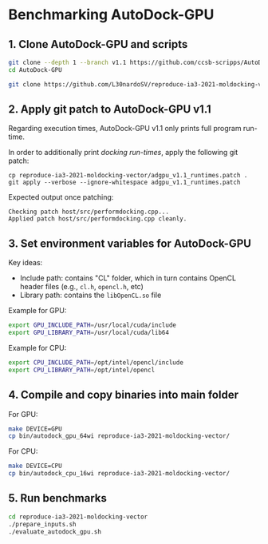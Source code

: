 # Benchmarking AutoDock-GPU

## 1. Clone AutoDock-GPU and scripts

```bash
git clone --depth 1 --branch v1.1 https://github.com/ccsb-scripps/AutoDock-GPU.git
cd AutoDock-GPU

git clone https://github.com/L30nardoSV/reproduce-ia3-2021-moldocking-vector.git
```

## 2. Apply git patch to AutoDock-GPU v1.1

Regarding execution times, AutoDock-GPU v1.1 only prints full program run-time.

In order to additionally print _docking run-times_, apply the following git patch:

```
cp reproduce-ia3-2021-moldocking-vector/adgpu_v1.1_runtimes.patch .
git apply --verbose --ignore-whitespace adgpu_v1.1_runtimes.patch
```

Expected output once patching:

```
Checking patch host/src/performdocking.cpp...
Applied patch host/src/performdocking.cpp cleanly.
```

## 3. Set environment variables for AutoDock-GPU

Key ideas:

* Include path: contains "CL" folder, which in turn contains OpenCL header files (e.g., `cl.h`, `opencl.h`, etc)
* Library path: contains the `libOpenCL.so` file

Example for GPU:

```bash
export GPU_INCLUDE_PATH=/usr/local/cuda/include
export GPU_LIBRARY_PATH=/usr/local/cuda/lib64
```

Example for CPU:

```bash
export CPU_INCLUDE_PATH=/opt/intel/opencl/include
export CPU_LIBRARY_PATH=/opt/intel/opencl
```

## 4. Compile and copy binaries into main folder

For GPU:

```bash
make DEVICE=GPU
cp bin/autodock_gpu_64wi reproduce-ia3-2021-moldocking-vector/
```

For CPU:

```bash
make DEVICE=CPU
cp bin/autodock_cpu_16wi reproduce-ia3-2021-moldocking-vector/
```

## 5. Run benchmarks

```bash
cd reproduce-ia3-2021-moldocking-vector
./prepare_inputs.sh
./evaluate_autodock_gpu.sh
```
